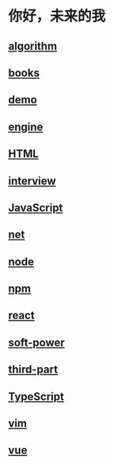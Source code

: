 # 你好，未来的我

## [algorithm](./algorithm/)

## [books](./books/index.md)

## [demo](./demo/)

## [engine](./engine/)

## [HTML](./html/)

## [interview](./interview/)

## [JavaScript](./javascript/)

## [net](./net/)

## [node](./node/)

## [npm](./npm/)

## [react](./react/)

## [soft-power](./soft-power/)

## [third-part](./third-part/)

## [TypeScript](./typescript/)

## [vim](./vim/)

## [vue](./vue/)

